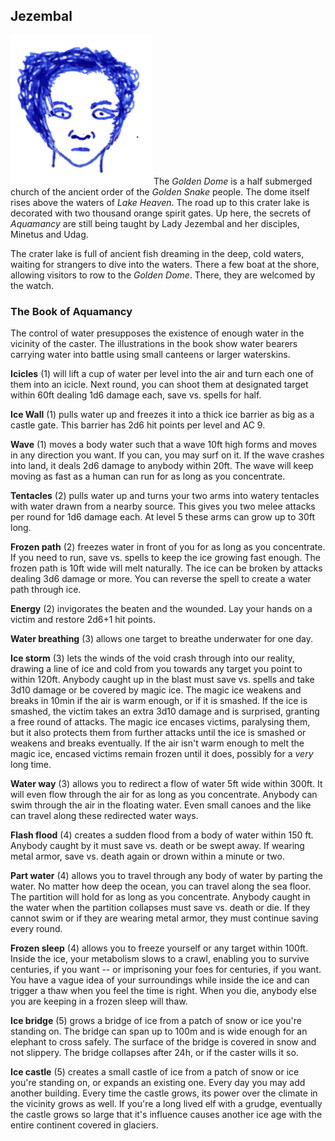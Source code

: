 ## Jezembal

![Jezembal](Jezembal.png) The *Golden Dome* is a half submerged church
of the ancient order of the *Golden Snake* people. The dome itself
rises above the waters of *Lake Heaven*. The road up to this crater
lake is decorated with two thousand orange spirit gates. Up here, the
secrets of *Aquamancy* are still being taught by Lady Jezembal and her
disciples, Minetus and Udag.

The crater lake is full of ancient fish dreaming in the deep, cold
waters, waiting for strangers to dive into the waters. There a few
boat at the shore, allowing visitors to row to the *Golden Dome*.
There, they are welcomed by the watch.

### The Book of Aquamancy

The control of water presupposes the existence of enough water in the
vicinity of the caster. The illustrations in the book show water
bearers carrying water into battle using small canteens or larger
waterskins.

**Icicles** (1) will lift a cup of water per level into the air and
turn each one of them into an icicle. Next round, you can shoot them
at designated target within 60ft dealing 1d6 damage each, save
vs. spells for half.

**Ice Wall** (1) pulls water up and freezes it into a thick ice
barrier as big as a castle gate. This barrier has 2d6 hit points per
level and AC 9.

**Wave** (1) moves a body water such that a wave 10ft high forms and
moves in any direction you want. If you can, you may surf on it. If
the wave crashes into land, it deals 2d6 damage to anybody within
20ft. The wave will keep moving as fast as a human can run for as long
as you concentrate.

**Tentacles** (2) pulls water up and turns your two arms into watery
tentacles with water drawn from a nearby source. This gives you two
melee attacks per round for 1d6 damage each. At level 5 these arms can
grow up to 30ft long.

**Frozen path** (2) freezes water in front of you for as long as you
concentrate. If you need to run, save vs. spells to keep the ice
growing fast enough. The frozen path is 10ft wide will melt naturally.
The ice can be broken by attacks dealing 3d6 damage or more. You can
reverse the spell to create a water path through ice.

**Energy** (2) invigorates the beaten and the wounded. Lay your hands
on a victim and restore 2d6+1 hit points.

**Water breathing** (3) allows one target to breathe underwater for
one day.

**Ice storm** (3) lets the winds of the void crash through into our
reality, drawing a line of ice and cold from you towards any target
you point to within 120ft. Anybody caught up in the blast must save
vs. spells and take 3d10 damage or be covered by magic ice. The magic
ice weakens and breaks in 10min if the air is warm enough, or if it is
smashed. If the ice is smashed, the victim takes an extra 3d10 damage
and is surprised, granting a free round of attacks. The magic ice
encases victims, paralysing them, but it also protects them from
further attacks until the ice is smashed or weakens and breaks
eventually. If the air isn't warm enough to melt the magic ice,
encased victims remain frozen until it does, possibly for a *very*
long time.

**Water way** (3) allows you to redirect a flow of water 5ft wide
within 300ft. It will even flow through the air for as long as you
concentrate. Anybody can swim through the air in the floating water.
Even small canoes and the like can travel along these redirected water
ways.

**Flash flood** (4) creates a sudden flood from a body of water within
150 ft. Anybody caught by it must save vs. death or be swept away. If
wearing metal armor, save vs. death again or drown within a minute or
two.

**Part water** (4) allows you to travel through any body of water by
parting the water. No matter how deep the ocean, you can travel along
the sea floor. The partition will hold for as long as you concentrate.
Anybody caught in the water when the partition collapses must save vs.
death or die. If they cannot swim or if they are wearing metal armor,
they must continue saving every round.

**Frozen sleep** (4) allows you to freeze yourself or any target
within 100ft. Inside the ice, your metabolism slows to a crawl,
enabling you to survive centuries, if you want -- or imprisoning your
foes for centuries, if you want. You have a vague idea of your
surroundings while inside the ice and can trigger a thaw when you feel
the time is right. When you die, anybody else you are keeping in a
frozen sleep will thaw.

**Ice bridge** (5) grows a bridge of ice from a patch of snow or ice
you're standing on. The bridge can span up to 100m and is wide enough
for an elephant to cross safely. The surface of the bridge is covered
in snow and not slippery. The bridge collapses after 24h, or if the
caster wills it so.

**Ice castle** (5) creates a small castle of ice from a patch of snow
or ice you're standing on, or expands an existing one. Every day you
may add another building. Every time the castle grows, its power over
the climate in the vicinity grows as well. If you're a long lived elf
with a grudge, eventually the castle grows so large that it's
influence causes another ice age with the entire continent covered in
glaciers.
